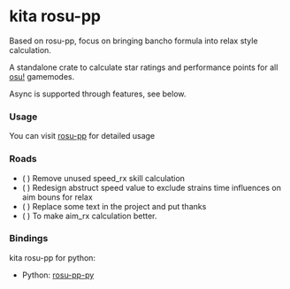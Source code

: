 # kita rosu-pp

Based on rosu-pp, focus on bringing bancho formula into relax style calculation.

A standalone crate to calculate star ratings and performance points for all [osu!](https://osu.ppy.sh/home) gamemodes.

Async is supported through features, see below.

### Usage

You can visit [rosu-pp](https://github.com/MaxOhn/rosu-pp) for detailed usage

### Roads

- ( ) Remove unused speed_rx skill calculation
- ( ) Redesign abstruct speed value to exclude strains time influences on aim bouns for relax
- ( ) Replace some text in the project and put thanks
- ( ) To make aim_rx calculation better.

### Bindings

kita rosu-pp for python:
- Python: [rosu-pp-py](https://github.com/kita-pp/rosu-pp-py)